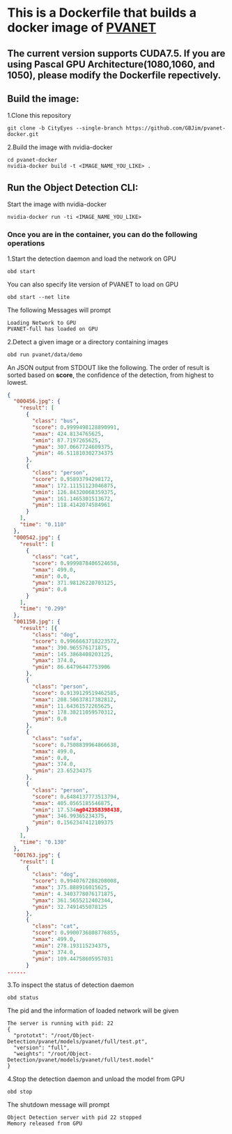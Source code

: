 # This is a Dockerfile that builds a docker image of [PVANET](https://github.com/sanghoon/pva-faster-rcnn)

## The current version supports CUDA7.5. If you are using Pascal GPU Architecture(1080,1060, and 1050), please modify the Dockerfile repectively.

## Build the image:
1.Clone this repository
```Shell
git clone -b CityEyes --single-branch https://github.com/GBJim/pvanet-docker.git
```

2.Build the image with nvidia-docker
```Shell
cd pvanet-docker
nvidia-docker build -t <IMAGE_NAME_YOU_LIKE> .
```

## Run the Object Detection CLI:
Start the image with nvidia-docker
```Shell 
nvidia-docker run -ti <IMAGE_NAME_YOU_LIKE>
```
### Once you are in the container, you can do the following operations
1.Start the detection daemon and load the network on GPU
```Shell 
obd start
```
You can also specify lite version of PVANET to load on GPU
```Shell
obd start --net lite
```
The following Messages will prompt
```
Loading Network to GPU
PVANET-full has loaded on GPU
```

2.Detect a given image or a directory containing images
```Shell 
obd run pvanet/data/demo
```
An JSON output from STDOUT like the following. The order of result is sorted based on <b>score</b>, the confidence of the detection, from highest to lowest.
```Json
{
  "000456.jpg": {
    "result": [
      {
        "class": "bus", 
        "score": 0.9999498128890991, 
        "xmax": 424.8134765625, 
        "xmin": 87.7197265625, 
        "ymax": 307.0667724609375, 
        "ymin": 46.511810302734375
      }, 
      {
        "class": "person", 
        "score": 0.95893794298172, 
        "xmax": 172.11151123046875, 
        "xmin": 126.84320068359375, 
        "ymax": 161.1465301513672, 
        "ymin": 118.4142074584961
      }
    ], 
    "time": "0.110"
  }, 
  "000542.jpg": {
    "result": [
      {
        "class": "cat", 
        "score": 0.9999878406524658, 
        "xmax": 499.0, 
        "xmin": 0.0, 
        "ymax": 371.98126220703125, 
        "ymin": 0.0
      }
    ], 
    "time": "0.299"
  }, 
  "001150.jpg": {
    "result": [{
        "class": "dog", 
        "score": 0.9966663718223572, 
        "xmax": 390.965576171875, 
        "xmin": 145.3868408203125, 
        "ymax": 374.0, 
        "ymin": 86.64796447753906
      }, 
      {
        "class": "person", 
        "score": 0.9139129519462585, 
        "xmax": 208.50637817382812, 
        "xmin": 11.64361572265625, 
        "ymax": 178.38211059570312, 
        "ymin": 0.0
      }, 
      {
        "class": "sofa", 
        "score": 0.7508839964866638, 
        "xmax": 499.0, 
        "xmin": 0.0, 
        "ymax": 374.0, 
        "ymin": 23.65234375
      }, 
      {
        "class": "person", 
        "score": 0.6484137773513794, 
        "xmax": 405.0565185546875, 
        "xmin": 17.534ng042358398438, 
        "ymax": 346.99365234375, 
        "ymin": 0.1562347412109375
      }
    ], 
    "time": "0.130"
  }, 
  "001763.jpg": {
    "result": [
      {
        "class": "dog", 
        "score": 0.9940767288208008, 
        "xmax": 375.888916015625, 
        "xmin": 4.3403778076171875, 
        "ymax": 361.5655212402344, 
        "ymin": 32.7491455078125
      }, 
      {
        "class": "cat", 
        "score": 0.9900736808776855, 
        "xmax": 499.0, 
        "xmin": 278.193115234375, 
        "ymax": 374.0, 
        "ymin": 109.44758605957031
      }
......
```

3.To inspect the status of detection daemon
```Shell
obd status
```
The pid and the information of loaded network will be given
```Shell
The server is running with pid: 22
{
  "prototxt": "/root/Object-Detection/pvanet/models/pvanet/full/test.pt", 
  "version": "full", 
  "weights": "/root/Object-Detection/pvanet/models/pvanet/full/test.model"
}
```

4.Stop the detection daemon and unload the model from GPU
```Shell
obd stop
```
The shutdown message will prompt
```Shell
Object Detection server with pid 22 stopped
Memory released from GPU
```


